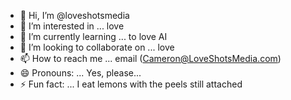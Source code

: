- 👋 Hi, I’m @loveshotsmedia
- 👀 I’m interested in ... love
- 🌱 I’m currently learning ... to love AI
- 💞️ I’m looking to collaborate on ... love
- 📫 How to reach me ... email (Cameron@LoveShotsMedia.com)
- 😄 Pronouns: ... Yes, please...
- ⚡ Fun fact: ... I eat lemons with the peels still attached

<!---
loveshotsmedia/loveshotsmedia is a ✨ special ✨ repository because its `README.md` (this file) appears on your GitHub profile.
You can click the Preview link to take a look at your changes.
--->
